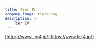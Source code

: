 ```yaml
---
title: Tier IV
company_image: tier4.png
description: |-
    Tier IV
---
```

[https://www.tier4.jp/](https://www.tier4.jp/)
